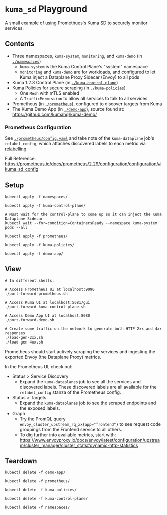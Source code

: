 # `kuma_sd` Playground

A small example of using Promethues's Kuma SD to securely monitor services.

## Contents

* Three namespaces, `kuma-system`, `monitoring`, and `kuma-demo` (in [`./namespaces`](namespaces))
  * `kuma-system` is the Kuma Control Plane's "system" namespace
  * `monitoring` and `kuma-demo` are for workloads, and configured to let Kuma inject a Dataplane Proxy Sidecar (Envoy) to all pods
* Kuma 1.2.3 Control Plane (in [`./kuma-control-plane`](kuma-control-plane))
* Kuma Policies for secure scraping (in [`./kuma-policies`](kuma-policies))
  * One `Mesh` with mTLS enabled
  * A `TrafficPermission` to allow all services to talk to all services
* Prometheus (in [`./prometheus`](prometheus)), configured to discover targets from Kuma
* The Kuma Demo App (in [`./demo-app`](demo-app)), source found at: https://github.com/kumahq/kuma-demo/


### Prometheus Configuration

See [`./prometheus/config.yaml`](prometheus/config.yaml) and take note of the `kuma-dataplane` job's `relabel_config`, 
which attaches discovered labels to each metric via [relabelling](https://prometheus.io/docs/prometheus/2.29/configuration/configuration/#relabel_config). 

Full Reference: https://prometheus.io/docs/prometheus/2.29/configuration/configuration/#kuma_sd_config

## Setup

```shell
kubectl apply -f namespaces/

kubectl apply -f kuma-control-plane/

# Must wait for the control-plane to come up so it can inject the Kuma Dataplane Sidecar
kubectl wait --for=condition=ContainersReady --namespace kuma-system pods --all
 
kubectl apply -f prometheus/

kubectl apply -f kuma-policies/

kubectl apply -f demo-app/
```

## View

```shell
# In different shells:

# Access Prometheus UI at localhost:9090
./port-forward-prometheus.sh

# Access Kuma UI at localhost:5681/gui
./port-forward-kuma-control-plane.sh

# Access Demo App UI at localhost:8080
./port-forward-demo.sh

# Create some traffic on the network to generate both HTTP 2xx and 4xx responses 
./load-gen-2xx.sh
./load-gen-4xx.sh
```

Prometheus should start actively scraping the services and ingesting the exported
Envoy (the Dataplane Proxy) metrics.

In the Prometheus UI, check out:
* Status > Service Discovery
  * Expand the `kuma-dataplanes` job to see all the services and discovered labels.
  These discovered labels are all available for the `relabel_config` stanza of the Prometheus config.
* Status > Targets
  * Expand the `kuma-dataplanes` job to see the scraped endpoints and the exposed labels.
* Graph
  * Try the PromQL query `envoy_cluster_upstream_rq_xx{app="frontend"}` to see 
  request code groupings from the Frontend service to all others.
  * To dig further into available metrics, start with: https://www.envoyproxy.io/docs/envoy/latest/configuration/upstream/cluster_manager/cluster_stats#dynamic-http-statistics


## Teardown

```shell
kubectl delete -f demo-app/

kubectl delete -f prometheus/

kubectl delete -f kuma-policies/

kubectl delete -f kuma-control-plane/

kubectl delete -f namespaces/
```
